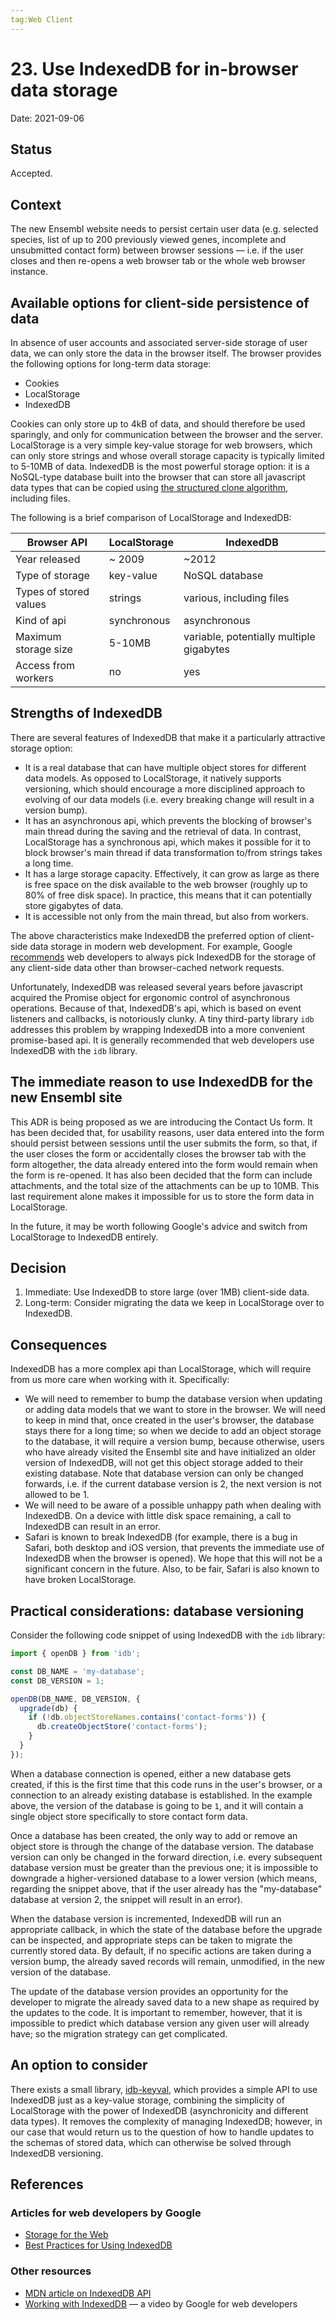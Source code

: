 ```yaml
---
tag:Web Client
---
```


# 23. Use IndexedDB for in-browser data storage

Date: 2021-09-06

## Status
Accepted.

## Context
The new Ensembl website needs to persist certain user data (e.g. selected species, list of up to 200 previously viewed genes, incomplete and unsubmitted contact form) between browser sessions — i.e. if the user closes and then re-opens a web browser tab or the whole web browser instance.

## Available options for client-side persistence of data
In absence of user accounts and associated server-side storage of user data, we can only store the data in the browser itself. The browser provides the following options for long-term data storage:

- Cookies
- LocalStorage
- IndexedDB

Cookies can only store up to 4kB of data, and should therefore be used sparingly, and only for communication between the browser and the server. LocalStorage is a very simple key-value storage for web browsers, which can only store strings and whose overall storage capacity is typically limited to 5-10MB of data. IndexedDB is the most powerful storage option: it is a NoSQL-type database built into the browser that can store all javascript data types that can be copied using [the structured clone algorithm](https://developer.mozilla.org/en-US/docs/Web/API/Web_Workers_API/Structured_clone_algorithm), including files.

The following is a brief comparison of LocalStorage and IndexedDB:

| Browser API            | LocalStorage  | IndexedDB
| ---------------------  | ------------- | -------------
| Year released          | ~ 2009        | ~2012
| Type of storage        | key-value     | NoSQL database
| Types of stored values | strings       | various, including files
| Kind of api            | synchronous   | asynchronous
| Maximum storage size   | 5-10MB        | variable, potentially multiple gigabytes
| Access from workers    | no            | yes

## Strengths of IndexedDB
There are several features of IndexedDB that make it a particularly attractive storage option:
- It is a real database that can have multiple object stores for different data models. As opposed to LocalStorage, it natively supports versioning, which should encourage a more disciplined approach to evolving of our data models (i.e. every breaking change will result in a version bump).
- It has an asynchronous api, which prevents the blocking of browser's main thread during the saving and the retrieval of data. In contrast, LocalStorage has a synchronous api, which makes it possible for it to block browser's main thread if data transformation to/from strings takes a long time.
- It has a large storage capacity. Effectively, it can grow as large as there is free space on the disk available to the web browser (roughly up to 80% of free disk space). In practice, this means that it can potentially store gigabytes of data.
- It is accessible not only from the main thread, but also from workers.

The above characteristics make IndexedDB the preferred option of client-side data storage in modern web development. For example, Google [recommends](https://web.dev/storage-for-the-web) web developers to always pick IndexedDB for the storage of any client-side data other than browser-cached network requests. 

Unfortunately, IndexedDB was released several years before javascript acquired the Promise object for ergonomic control of asynchronous operations. Because of that, IndexedDB's api, which is based on event listeners and callbacks, is notoriously clunky. A tiny third-party library `idb` addresses this problem by wrapping IndexedDB into a more convenient promise-based api. It is generally recommended that web developers use IndexedDB with the `idb` library.

## The immediate reason to use IndexedDB for the new Ensembl site
This ADR is being proposed as we are introducing the Contact Us form. It has been decided that, for usability reasons, user data entered into the form should persist between sessions until the user submits the form, so that, if the user closes the form or accidentally closes the browser tab with the form altogether, the data already entered into the form would remain when the form is re-opened. It has also been decided that the form can include attachments, and the total size of the attachments can be up to 10MB. This last requirement alone makes it impossible for us to store the form data in LocalStorage.

In the future, it may be worth following Google's advice and switch from LocalStorage to IndexedDB entirely.

## Decision
1. Immediate: Use IndexedDB to store large (over 1MB) client-side data.
2. Long-term: Consider migrating the data we keep in LocalStorage over to IndexedDB.

## Consequences
IndexedDB has a more complex api than LocalStorage, which will require from us more care when working with it. Specifically:

- We will need to remember to bump the database version when updating or adding data models that we want to store in the browser. We will need to keep in mind that, once created in the user's browser, the database stays there for a long time; so when we decide to add an object storage to the database, it will require a version bump, because otherwise, users who have already visited the Ensembl site and have initialized an older version of IndexedDB, will not get this object storage added to their existing database. Note that database version can only be changed forwards, i.e. if the current database version is 2, the next version is not allowed to be 1.
- We will need to be aware of a possible unhappy path when dealing with IndexedDB. On a device with little disk space remaining, a call to IndexedDB can result in an error.
- Safari is known to break IndexedDB (for example, there is a bug in Safari, both desktop and iOS version, that prevents the immediate use of IndexedDB when the browser is opened). We hope that this will not be a significant concern in the future. Also, to be fair, Safari is also known to have broken LocalStorage.

## Practical considerations: database versioning 
Consider the following code snippet of using IndexedDB with the `idb` library:

```ts
import { openDB } from 'idb';

const DB_NAME = 'my-database';
const DB_VERSION = 1;

openDB(DB_NAME, DB_VERSION, {
  upgrade(db) {
    if (!db.objectStoreNames.contains('contact-forms')) {
      db.createObjectStore('contact-forms');
    }
  }
});
```

When a database connection is opened, either a new database gets created, if this is the first time that this code runs in the user's browser, or a connection to an already existing database is established. In the example above, the version of the database is going to be `1`, and it will contain a single object store specifically to store contact form data.

Once a database has been created, the only way to add or remove an object store is through the change of the database version. The database version can only be changed in the forward direction, i.e. every subsequent database version must be greater than the previous one; it is impossible to downgrade a higher-versioned database to a lower version (which means, regarding the snippet above, that if the user already has the "my-database" database at version 2, the snippet will result in an error).

When the database version is incremented, IndexedDB will run an appropriate callback, in which the state of the database before the upgrade can be inspected, and appropriate steps can be taken to migrate the currently stored data. By default, if no specific actions are taken during a version bump, the already saved records will remain, unmodified, in the new version of the database.

The update of the database version provides an opportunity for the developer to migrate the already saved data to a new shape as required by the updates to the code. It is important to remember, however, that it is impossible to predict which database version any given user will already have; so the migration strategy can get complicated.

## An option to consider
There exists a small library, [idb-keyval](https://www.npmjs.com/package/idb-keyval), which provides a simple API to use IndexedDB just as a key-value storage, combining the simplicity of LocalStorage with the power of IndexedDB (asynchronicity and different data types). It removes the complexity of managing IndexedDB; however, in our case that would return us to the question of how to handle updates to the schemas of stored data, which can otherwise be solved through IndexedDB versioning. 


## References

### Articles for web developers by Google
- [Storage for the Web](https://web.dev/storage-for-the-web/)
- [Best Practices for Using IndexedDB](https://developers.google.com/web/fundamentals/instant-and-offline/web-storage/indexeddb-best-practices)

### Other resources
- [MDN article on IndexedDB API](https://developer.mozilla.org/en-US/docs/Web/API/IndexedDB_API)
- [Working with IndexedDB](https://www.youtube.com/watch?v=vCumk1sXHcY) — a video by Google for web developers
